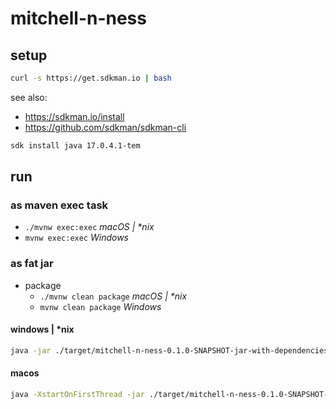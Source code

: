 # mitchell-n-ness

## setup

```sh
curl -s https://get.sdkman.io | bash
```

see also:

- https://sdkman.io/install
- https://github.com/sdkman/sdkman-cli

```sh
sdk install java 17.0.4.1-tem
```

## run

### as maven exec task

- `./mvnw exec:exec` _macOS | \*nix_
- `mvnw exec:exec` _Windows_

### as fat jar

- package
  - `./mvnw clean package` _macOS | \*nix_
  - `mvnw clean package` _Windows_

#### windows | \*nix

```sh
java -jar ./target/mitchell-n-ness-0.1.0-SNAPSHOT-jar-with-dependencies.jar
```

#### macos

```sh
java -XstartOnFirstThread -jar ./target/mitchell-n-ness-0.1.0-SNAPSHOT-jar-with-dependencies.jar
```
